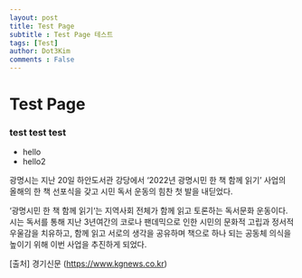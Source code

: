```yaml
---
layout: post
title: Test Page
subtitle : Test Page 테스트
tags: [Test]
author: Dot3Kim
comments : False
---
```


# Test Page

### test test test


- hello
- hello2



광명시는 지난 20일 하안도서관 강당에서 ‘2022년 광명시민 한 책 함께 읽기’ 사업의 올해의 한 책 선포식을 갖고 시민 독서 운동의 힘찬 첫 발을 내딛었다.

 

‘광명시민 한 책 함께 읽기‘는 지역사회 전체가 함께 읽고 토론하는 독서문화 운동이다. 시는 독서를 통해 지난 3년여간의 코로나 팬데믹으로 인한 시민의 문화적 고립과 정서적 우울감을 치유하고, 함께 읽고 서로의 생각을 공유하며 책으로 하나 되는 공동체 의식을 높이기 위해 이번 사업을 추진하게 되었다.



[출처] 경기신문 (https://www.kgnews.co.kr)
